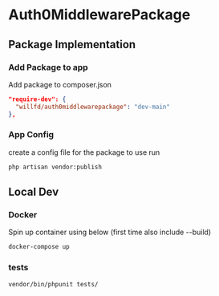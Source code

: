 # Auth0MiddlewarePackage

## Package Implementation

### Add Package to app
Add package to composer.json
```json
"require-dev": {
  "willfd/auth0middlewarepackage": "dev-main"
},
```

### App Config
create a config file for the package to use run
```bash
php artisan vendor:publish
```


## Local Dev

### Docker
Spin up container using below (first time also include --build)
```bash
docker-compose up
```


### tests
```bash
vendor/bin/phpunit tests/
```